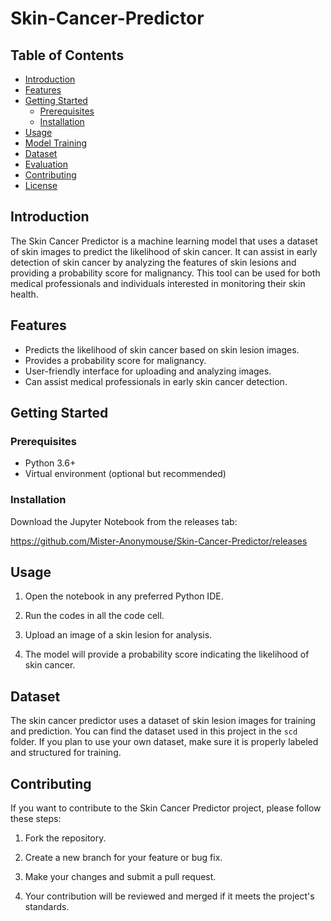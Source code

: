 # Skin-Cancer-Predictor

## Table of Contents

- [Introduction](#introduction)
- [Features](#features)
- [Getting Started](#getting-started)
  - [Prerequisites](#prerequisites)
  - [Installation](#installation)
- [Usage](#usage)
- [Model Training](#model-training)
- [Dataset](#dataset)
- [Evaluation](#evaluation)
- [Contributing](#contributing)
- [License](#license)

## Introduction

The Skin Cancer Predictor is a machine learning model that uses a dataset of skin images to predict the likelihood of skin cancer. It can assist in early detection of skin cancer by analyzing the features of skin lesions and providing a probability score for malignancy. This tool can be used for both medical professionals and individuals interested in monitoring their skin health.

## Features

- Predicts the likelihood of skin cancer based on skin lesion images.
- Provides a probability score for malignancy.
- User-friendly interface for uploading and analyzing images.
- Can assist medical professionals in early skin cancer detection.

## Getting Started

### Prerequisites

- Python 3.6+
- Virtual environment (optional but recommended)

### Installation

  Download the Jupyter Notebook from the releases tab:
  
  https://github.com/Mister-Anonymouse/Skin-Cancer-Predictor/releases

## Usage

1. Open the notebook in any preferred Python IDE.

2. Run the codes in all the code cell.

4. Upload an image of a skin lesion for analysis.

5. The model will provide a probability score indicating the likelihood of skin cancer.

## Dataset

The skin cancer predictor uses a dataset of skin lesion images for training and prediction. You can find the dataset used in this project in the `scd` folder. If you plan to use your own dataset, make sure it is properly labeled and structured for training.

## Contributing

If you want to contribute to the Skin Cancer Predictor project, please follow these steps:

1. Fork the repository.

2. Create a new branch for your feature or bug fix.

3. Make your changes and submit a pull request.

4. Your contribution will be reviewed and merged if it meets the project's standards.
